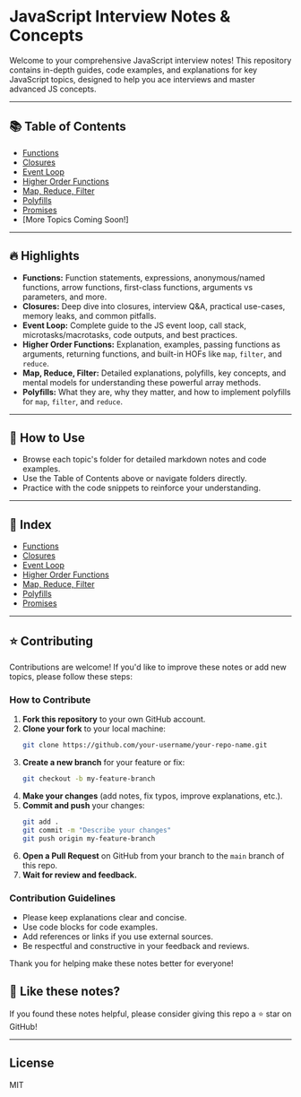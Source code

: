 # JavaScript Interview Notes & Concepts

Welcome to your comprehensive JavaScript interview notes! This repository contains in-depth guides, code examples, and explanations for key JavaScript topics, designed to help you ace interviews and master advanced JS concepts.

---

## 📚 Table of Contents
- [Functions](functions/functions.md)
- [Closures](Closures/closures.md)
- [Event Loop](JS-Interview-Questions/eventloop.md)
- [Higher Order Functions](JS-Interview-Questions/HigherOrderFunction.md)
- [Map, Reduce, Filter](JS-Interview-Questions/map-reduce-filters.md)
- [Polyfills](HigherOrderFunction/polyfills.html)
- [Promises](promises/promises.md)
- [More Topics Coming Soon!]

---

## 🔥 Highlights
- **Functions:** Function statements, expressions, anonymous/named functions, arrow functions, first-class functions, arguments vs parameters, and more.
- **Closures:** Deep dive into closures, interview Q&A, practical use-cases, memory leaks, and common pitfalls.
- **Event Loop:** Complete guide to the JS event loop, call stack, microtasks/macrotasks, code outputs, and best practices.
- **Higher Order Functions:** Explanation, examples, passing functions as arguments, returning functions, and built-in HOFs like `map`, `filter`, and `reduce`.
- **Map, Reduce, Filter:** Detailed explanations, polyfills, key concepts, and mental models for understanding these powerful array methods.
- **Polyfills:** What they are, why they matter, and how to implement polyfills for `map`, `filter`, and `reduce`.


---

## 📝 How to Use
- Browse each topic's folder for detailed markdown notes and code examples.
- Use the Table of Contents above or navigate folders directly.
- Practice with the code snippets to reinforce your understanding.

---

## 📖 Index
- [Functions](functions/functions.md)
- [Closures](Closures/README.md)
- [Event Loop](JS%20Interview%20Questions/eventloop.md)
- [Higher Order Functions](JS-Interview-Questions/HigherOrderFunction.md)
- [Map, Reduce, Filter](JS-Interview-Questions/map-reduce-filters.md)
- [Polyfills](HigherOrderFunction/polyfills.html)
- [Promises](promises/promises.md)

---



## ⭐ Contributing
Contributions are welcome! If you'd like to improve these notes or add new topics, please follow these steps:

### How to Contribute
1. **Fork this repository** to your own GitHub account.
2. **Clone your fork** to your local machine:
   ```bash
   git clone https://github.com/your-username/your-repo-name.git
   ```
3. **Create a new branch** for your feature or fix:
   ```bash
   git checkout -b my-feature-branch
   ```
4. **Make your changes** (add notes, fix typos, improve explanations, etc.).
5. **Commit and push** your changes:
   ```bash
   git add .
   git commit -m "Describe your changes"
   git push origin my-feature-branch
   ```
6. **Open a Pull Request** on GitHub from your branch to the `main` branch of this repo.
7. **Wait for review and feedback.**

### Contribution Guidelines
- Please keep explanations clear and concise.
- Use code blocks for code examples.
- Add references or links if you use external sources.
- Be respectful and constructive in your feedback and reviews.

Thank you for helping make these notes better for everyone!

## 🌟 Like these notes?
If you found these notes helpful, please consider giving this repo a ⭐ star on GitHub!

---

## License
MIT
